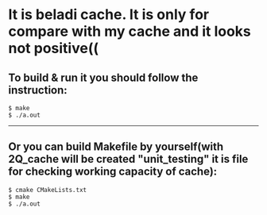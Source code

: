# It is beladi cache. It is only for compare with my cache and it looks not positive((

## To build & run it you should follow the instruction:
```
$ make
$ ./a.out
```
---

## Or you can build Makefile by yourself(with 2Q_cache will  be created "unit_testing" it is file for checking working capacity of cache):
```
$ cmake CMakeLists.txt
$ make
$ ./a.out
```
